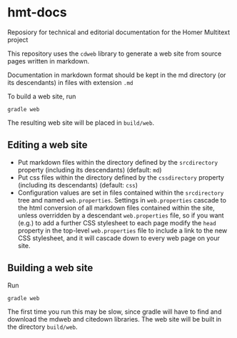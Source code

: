 
# hmt-docs #

Reposiory for technical and editorial documentation for the Homer Multitext project

This repository uses the `cdweb` library to generate a web site from source pages written in markdown.

Documentation in markdown format should be kept in the md directory (or its descendants) in files with extension `.md`

To build a web site, run

    gradle web

The resulting web site will be placed in `build/web`.

 
## Editing a web site ##

- Put markdown files within the directory defined by the `srcdirectory` property (including its descendants) (default: `md`)
- Put css files within the directory defined by the `cssdirectory` property (including its descendants) (default: `css`)
- Configuration values are set in files contained within the `srcdirectory` tree and named `web.properties`.  Settings in `web.properties` cascade to the html conversion of all markdown files contained within the site, unless overridden by a descendant `web.properties` file, so if you want (e.g.) to add a further CSS stylesheet to each page modify the `head` property in the top-level `web.properties` file to include a link to the new CSS stylesheet, and it will cascade down to every web page on your site.


## Building a web site ##

Run 

    gradle web

The first time you run this may be slow, since gradle will have to find and download the mdweb and citedown libraries.  The web site will be built in the directory `build/web`.

